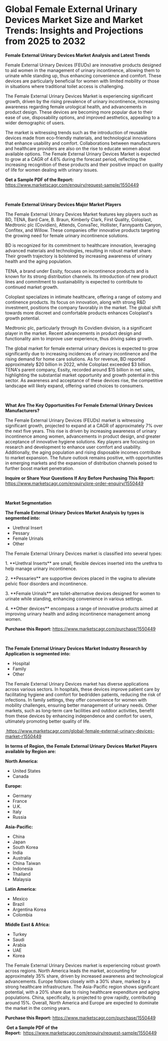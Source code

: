 <p><h1>Global Female External Urinary Devices Market Size and Market Trends: Insights and Projections from 2025 to 2032</h1></p><p><strong>Female External Urinary Devices Market Analysis and Latest Trends</strong></p>
<p><p>Female External Urinary Devices (FEUDs) are innovative products designed to aid women in the management of urinary incontinence, allowing them to urinate while standing up, thus enhancing convenience and comfort. These devices are particularly beneficial for women with limited mobility or those in situations where traditional toilet access is challenging. </p><p>The Female External Urinary Devices Market is experiencing significant growth, driven by the rising prevalence of urinary incontinence, increasing awareness regarding female urological health, and advancements in product design. These devices are becoming more popular due to their ease of use, disposability options, and improved aesthetics, appealing to a wider demographic of users. </p><p>The market is witnessing trends such as the introduction of reusable devices made from eco-friendly materials, and technological innovations that enhance usability and comfort. Collaborations between manufacturers and healthcare providers are also on the rise to educate women about available options. The Female External Urinary Devices Market is expected to grow at a CAGR of 4.6% during the forecast period, reflecting the increasing recognition of these products and their positive impact on quality of life for women dealing with urinary issues.</p></p>
<p><strong>Get a Sample PDF of the Report:&nbsp;</strong> <a href="https://www.marketscagr.com/enquiry/request-sample/1550449?utm_campaign=3292&utm_medium=2&utm_source=Github&utm_content=ia&utm_term=14042025&utm_id=female-external-urinary-devices">https://www.marketscagr.com/enquiry/request-sample/1550449</a></p>
<p>&nbsp;</p>
<p><strong>Female External Urinary Devices Major Market Players</strong></p>
<p><p>The Female External Urinary Devices Market features key players such as BD, TENA, Bard Care, B. Braun, Kimberly Clark, First Quality, Coloplast, Medtronic plc (Covidien), Attends, ConvaTec, Hollister, Fannypants Canyon, Confitex, and Willow. These companies offer innovative products targeting the growing need for female urinary incontinence solutions.</p><p>BD is recognized for its commitment to healthcare innovation, leveraging advanced materials and technologies, resulting in robust market share. Their growth trajectory is bolstered by increasing awareness of urinary health and the aging population.</p><p>TENA, a brand under Essity, focuses on incontinence products and is known for its strong distribution channels. Its introduction of new product lines and commitment to sustainability is expected to contribute to continued market growth.</p><p>Coloplast specializes in intimate healthcare, offering a range of ostomy and continence products. Its focus on innovation, along with strong R&D investment, positions the company favorably in the market. The global shift towards more discreet and comfortable products enhances Coloplast's growth potential.</p><p>Medtronic plc, particularly through its Covidien division, is a significant player in the market. Recent advancements in product design and functionality aim to improve user experience, thus driving sales growth.</p><p>The global market for female external urinary devices is expected to grow significantly due to increasing incidences of urinary incontinence and the rising demand for home care solutions. As for revenue, BD reported approximately $20 billion in 2022, while Coloplast exceeded $3 billion. TENA's parent company, Essity, recorded around $15 billion in net sales, highlighting the substantial market opportunity and growth potential in this sector. As awareness and acceptance of these devices rise, the competitive landscape will likely expand, offering varied choices to consumers.</p></p>
<p>&nbsp;</p>
<p><strong>What Are The Key Opportunities For Female External Urinary Devices Manufacturers?</strong></p>
<p><p>The Female External Urinary Devices (FEUDs) market is witnessing significant growth, projected to expand at a CAGR of approximately 7% over the next five years. This rise is driven by increasing awareness of urinary incontinence among women, advancements in product design, and greater acceptance of innovative hygiene solutions. Key players are focusing on research and development to enhance user comfort and usability. Additionally, the aging population and rising disposable incomes contribute to market expansion. The future outlook remains positive, with opportunities in emerging markets and the expansion of distribution channels poised to further boost market penetration.</p></p>
<p><strong>Inquire or Share Your Questions If Any Before Purchasing This Report:</strong> <a href="https://www.marketscagr.com/enquiry/pre-order-enquiry/1550449?utm_campaign=3292&utm_medium=2&utm_source=Github&utm_content=ia&utm_term=14042025&utm_id=female-external-urinary-devices">https://www.marketscagr.com/enquiry/pre-order-enquiry/1550449</a></p>
<p>&nbsp;</p>
<p><strong>Market Segmentation</strong></p>
<p><strong>The Female External Urinary Devices Market Analysis by types is segmented into:</strong></p>
<p><ul><li>Urethral Insert</li><li>Pessary</li><li>Female Urinals</li><li>Other</li></ul></p>
<p><p>The Female External Urinary Devices market is classified into several types: </p><p>1. **Urethral Inserts** are small, flexible devices inserted into the urethra to help manage urinary incontinence.</p><p>2. **Pessaries** are supportive devices placed in the vagina to alleviate pelvic floor disorders and incontinence.</p><p>3. **Female Urinals** are toilet-alternative devices designed for women to urinate while standing, enhancing convenience in various settings.</p><p>4. **Other devices** encompass a range of innovative products aimed at improving urinary health and aiding incontinence management among women.</p></p>
<p><strong>Purchase this Report:&nbsp;</strong><a href="https://www.marketscagr.com/purchase/1550449?utm_campaign=3292&utm_medium=2&utm_source=Github&utm_content=ia&utm_term=14042025&utm_id=female-external-urinary-devices">https://www.marketscagr.com/purchase/1550449</a></p>
<p>&nbsp;</p>
<p><strong>The Female External Urinary Devices Market Industry Research by Application is segmented into:</strong></p>
<p><ul><li>Hospital</li><li>Family</li><li>Other</li></ul></p>
<p><p>The Female External Urinary Devices market has diverse applications across various sectors. In hospitals, these devices improve patient care by facilitating hygiene and comfort for bedridden patients, reducing the risk of infections. In family settings, they offer convenience for women with mobility challenges, ensuring better management of urinary needs. Other markets, such as long-term care facilities and outdoor activities, benefit from these devices by enhancing independence and comfort for users, ultimately promoting better quality of life.</p></p>
<p><a href="https://www.marketscagr.com/global-female-external-urinary-devices-market-r1550449?utm_campaign=3292&utm_medium=2&utm_source=Github&utm_content=ia&utm_term=14042025&utm_id=female-external-urinary-devices">&nbsp;https://www.marketscagr.com/global-female-external-urinary-devices-market-r1550449</a></p>
<p><strong>In terms of Region, the Female External Urinary Devices Market Players available by Region are:</strong></p>
<p>
    <p> <strong> North America: </strong>
        <ul>
            <li>United States</li>
            <li>Canada</li>
        </ul>
        </p> 
    <p> <strong> Europe: </strong>
        <ul>
            <li>Germany</li>
            <li>France</li>
            <li>U.K.</li>
            <li>Italy</li>
            <li>Russia</li>
        </ul>
        </p> 
    <p> <strong> Asia-Pacific: </strong>
        <ul>
            <li>China</li>
            <li>Japan</li>
            <li>South Korea</li>
            <li>India</li>
            <li>Australia</li>
            <li>China Taiwan</li>
            <li>Indonesia</li>
            <li>Thailand</li>
            <li>Malaysia</li>
        </ul>
        </p> 
    <p> <strong> Latin America: </strong>
        <ul>
            <li>Mexico</li>
            <li>Brazil</li>
            <li>Argentina Korea</li>
            <li>Colombia</li>
        </ul>
        </p> 
    <p> <strong> Middle East & Africa: </strong>
        <ul>
            <li>Turkey</li>
            <li>Saudi</li>
            <li>Arabia</li>
            <li>UAE</li>
            <li>Korea</li>
        </ul>
    </p>
    </p>
<p><p>The Female External Urinary Devices market is experiencing robust growth across regions. North America leads the market, accounting for approximately 35% share, driven by increased awareness and technological advancements. Europe follows closely with a 30% share, marked by a strong healthcare infrastructure. The Asia-Pacific region shows significant potential, with a 20% share due to rising healthcare expenditure and aging populations. China, specifically, is projected to grow rapidly, contributing around 15%. Overall, North America and Europe are expected to dominate the market in the coming years.</p></p>
<p><strong>Purchase this Report: </strong><a href="https://www.marketscagr.com/purchase/1550449?utm_campaign=3292&utm_medium=2&utm_source=Github&utm_content=ia&utm_term=14042025&utm_id=female-external-urinary-devices">https://www.marketscagr.com/purchase/1550449</a></p>
<p>&nbsp;<strong>Get a Sample PDF of the Report:&nbsp;&nbsp;</strong><a href="https://www.marketscagr.com/enquiry/request-sample/1550449?utm_campaign=3292&utm_medium=2&utm_source=Github&utm_content=ia&utm_term=14042025&utm_id=female-external-urinary-devices">https://www.marketscagr.com/enquiry/request-sample/1550449</a></p>
<p><strong></strong></p>
<p><p></p><p></p><p></p></p>